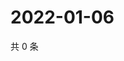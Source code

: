 # 2022-01-06

共 0 条

<!-- BEGIN WEIBO -->
<!-- 最后更新时间 Thu Jan 06 2022 18:01:01 GMT+0800 (China Standard Time) -->

<!-- END WEIBO -->
